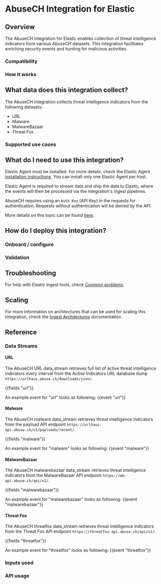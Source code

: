 # AbuseCH Integration for Elastic

## Overview

The AbuseCH integration for Elastic enables collection of threat intelligence indicators from various AbuseCH datasets. This integration facilitates enriching security events and hunting for malicious activities.

### Compatibility

<!-- Add compatibility information here -->

### How it works

<!-- Add a high level overview on how this integration works. For example, does it collect data from API calls or recieving data from a network or file.-->

## What data does this integration collect?

The AbuseCH integration collects threat intelligence indicators from the following datasets:
* URL
* Malware
* MalwareBazaar
* Threat Fox

### Supported use cases

<!-- Add details on the use cases that can be enabled by using this integration. Explain why a user would want to install and use this integration. -->

## What do I need to use this integration?

Elastic Agent must be installed. For more details, check the Elastic Agent [installation instructions](docs-content://reference/fleet/install-elastic-agents.md). You can install only one Elastic Agent per host.

Elastic Agent is required to stream data and ship the data to Elastic, where the events will then be processed via the integration's ingest pipelines.

AbuseCH requires using an `Auth Key` (API Key) in the requests for authentication.
Requests without authentication will be denied by the API.

More details on this topic can be found [here](https://abuse.ch/blog/community-first/).

<!-- List any other vendor-specific prerequisites needed before starting to install the integration. -->

## How do I deploy this integration?

### Onboard / configure

<!-- List the steps that will need to be followed in order to completely set up a working inte completely set up a working integration.
For integrations that support multiple input types, be sure to add steps for all inputs.
-->

### Validation

<!-- How can the user test whether the integration is working? Including example commands or test files if applicable -->

## Troubleshooting

For help with Elastic ingest tools, check [Common problems](https://www.elastic.co/docs/troubleshoot/ingest/fleet/common-problems).

<!-- Add any vendor specific troubleshooting here.

Are there common issues or “gotchas” for deploying this integration? If so, how can they be resolved?
If applicable, links to the third-party software’s troubleshooting documentation.
-->

## Scaling

For more information on architectures that can be used for scaling this integration, check the [Ingest Architectures](https://www.elastic.co/docs/manage-data/ingest/ingest-reference-architectures) documentation.

<!-- Add any vendor specific scaling information here -->

## Reference

<!--
The following content was preserved from the original README.md but does not fit the new template structure.
It should be reviewed and either moved to a more appropriate location, rephrased to fit the template, or removed.

Agentless Enabled Integration

Agentless integrations allow you to collect data without having to manage Elastic Agent in your cloud. They make manual agent deployment unnecessary, so you can focus on your data instead of the agent that collects it. For more information, refer to [Agentless integrations](https://www.elastic.co/guide/en/serverless/current/security-agentless-integrations.html) and the [Agentless integrations FAQ](https://www.elastic.co/guide/en/serverless/current/agentless-integration-troubleshooting.html).

Agentless deployments are only supported in Elastic Serverless and Elastic Cloud environments.  This functionality is in beta and is subject to change. Beta features are not subject to the support SLA of official GA features.


Expiration of Indicators of Compromise (IOCs)
All AbuseCH datasets now support indicator expiration. For `URL` dataset, a full list of active indicators are ingested every interval. For other datasets namely `Malware`, `MalwareBazaar`, and `ThreatFox`, the indicators are expired after duration `IOC Expiration Duration` configured in the integration setting. An [Elastic Transform](https://www.elastic.co/guide/en/elasticsearch/reference/current/transforms.html) is created for every source index to facilitate only active indicators be available to the end users. Each transform creates a destination index named `logs-ti_abusech_latest.dest_*` which only contains active and unexpired indicators. The indiator match rules and dashboards are updated to list only active indicators.
Destinations indices are aliased to `logs-ti_abusech_latest.<datastream_name>`.

| Source Datastream                  | Destination Index Pattern                        | Destination Alias                       |
|:-----------------------------------|:-------------------------------------------------|-----------------------------------------|
| `logs-ti_abusech.url-*`            | `logs-ti_abusech_latest.dest_url-*`              | `logs-ti_abusech_latest.url`            |
| `logs-ti_abusech.malware-*`        | `logs-ti_abusech_latest.dest_malware-*`          | `logs-ti_abusech_latest.malware`        |
| `logs-ti_abusech.malwarebazaar-*`  | `logs-ti_abusech_latest.dest_malwarebazaar-*`    | `logs-ti_abusech_latest.malwarebazaar`  |
| `logs-ti_abusech.threatfox-*`      | `logs-ti_abusech_latest.dest_threatfox-*`        | `logs-ti_abusech_latest.threatfox`      |

### ILM Policy
To facilitate IOC expiration, source datastream-backed indices `.ds-logs-ti_abusech.<datastream_name>-*` are allowed to contain duplicates from each polling interval. ILM policy `logs-ti_abusech.<datastream_name>-default_policy` is added to these source indices so it doesn't lead to unbounded growth. This means data in these source indices will be deleted after `5 days` from ingested date.
-->

### Data Streams

#### URL
The AbuseCH URL data_stream retrieves full list of active threat intelligence indicators every interval from the Active Indicators URL database dump `https://urlhaus.abuse.ch/downloads/json/`.

{{fields "url"}}

An example event for "url" looks as following:
{{event "url"}}

#### Malware
The AbuseCH malware data_stream retrieves threat intelligence indicators from the payload API endpoint `https://urlhaus-api.abuse.ch/v1/payloads/recent/`.

{{fields "malware"}}

An example event for "malware" looks as following:
{{event "malware"}}

#### MalwareBazaar
The AbuseCH malwarebazaar data_stream retrieves threat intelligence indicators from the MalwareBazaar API endpoint `https://mb-api.abuse.ch/api/v1/`.

{{fields "malwarebazaar"}}

An example event for "malwarebazaar" looks as following:
{{event "malwarebazaar"}}

#### Threat Fox
The AbuseCH threatfox data_stream retrieves threat intelligence indicators from the Threat Fox API endpoint `https://threatfox-api.abuse.ch/api/v1/`.

{{fields "threatfox"}}

An example event for "threatfox" looks as following:
{{event "threatfox"}}

### Inputs used

<!-- For integrations that support multiple input types, be sure to add steps for all inputs. -->
<!-- To be added -->

### API usage

<!-- For integrations that use APIs to collect data, document all the APIs that are used, and link to relevent information -->
<!-- To be added -->